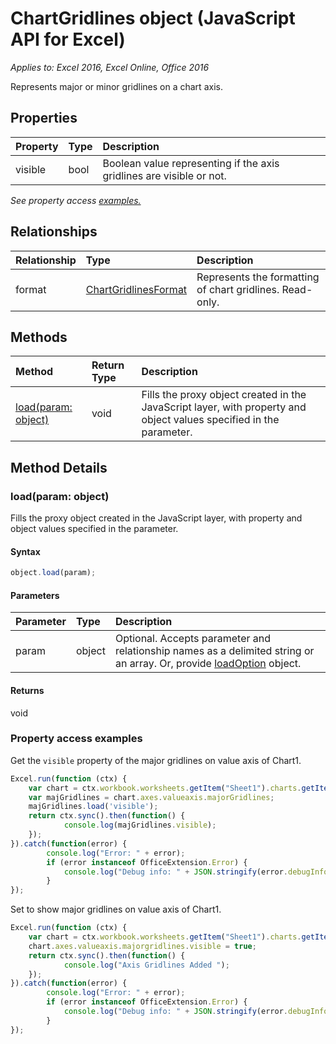 # ChartGridlines object (JavaScript API for Excel)

_Applies to: Excel 2016, Excel Online, Office 2016_

Represents major or minor gridlines on a chart axis.

## Properties

| Property	   | Type	|Description
|:---------------|:--------|:----------|
|visible|bool|Boolean value representing if the axis gridlines are visible or not.|

_See property access [examples.](#property-access-examples)_

## Relationships
| Relationship | Type	|Description|
|:---------------|:--------|:----------|
|format|[ChartGridlinesFormat](chartgridlinesformat.md)|Represents the formatting of chart gridlines. Read-only.|

## Methods

| Method		   | Return Type	|Description|
|:---------------|:--------|:----------|
|[load(param: object)](#loadparam-object)|void|Fills the proxy object created in the JavaScript layer, with property and object values specified in the parameter.|

## Method Details

### load(param: object)
Fills the proxy object created in the JavaScript layer, with property and object values specified in the parameter.

#### Syntax
```js
object.load(param);
```

#### Parameters
| Parameter	   | Type	|Description|
|:---------------|:--------|:----------|
|param|object|Optional. Accepts parameter and relationship names as a delimited string or an array. Or, provide [loadOption](loadoption.md) object.|

#### Returns
void
### Property access examples

Get the `visible` property of the major gridlines on value axis of Chart1.

```js
Excel.run(function (ctx) { 
	var chart = ctx.workbook.worksheets.getItem("Sheet1").charts.getItem("Chart1");	
	var majGridlines = chart.axes.valueaxis.majorGridlines;
	majGridlines.load('visible');
	return ctx.sync().then(function() {
			console.log(majGridlines.visible);
	});
}).catch(function(error) {
		console.log("Error: " + error);
		if (error instanceof OfficeExtension.Error) {
			console.log("Debug info: " + JSON.stringify(error.debugInfo));
		}
});
```

Set to show major gridlines on value axis of Chart1.

```js
Excel.run(function (ctx) { 
	var chart = ctx.workbook.worksheets.getItem("Sheet1").charts.getItem("Chart1");	
	chart.axes.valueaxis.majorgridlines.visible = true;
	return ctx.sync().then(function() {
			console.log("Axis Gridlines Added ");
	});
}).catch(function(error) {
		console.log("Error: " + error);
		if (error instanceof OfficeExtension.Error) {
			console.log("Debug info: " + JSON.stringify(error.debugInfo));
		}
});
```
